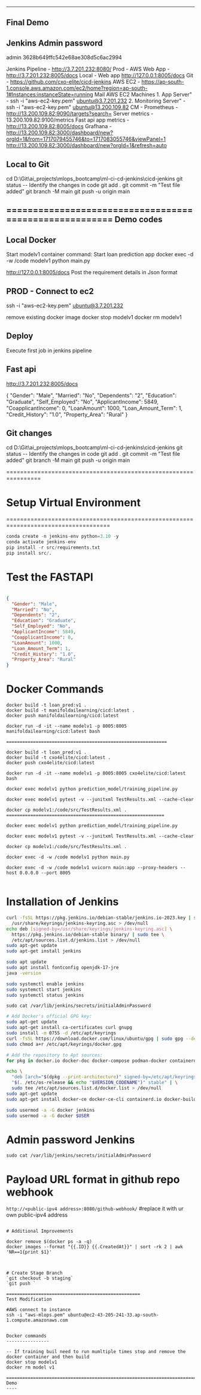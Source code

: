 

---------
Final Demo
---------

Jenkins Admin password
--------------
admin
3628b649ffc542e68ae308d5c6ac2994

Jenkins Pipeline - http://3.7.201.232:8080/
Prod - AWS Web App - http://3.7.201.232:8005/docs
Local - Web app http://127.0.0.1:8005/docs
Git - https://github.com/cxo-elite/cicd-jenkins
AWS EC2 - https://ap-south-1.console.aws.amazon.com/ec2/home?region=ap-south-1#Instances:instanceState=running
Mail 
AWS EC2 Machines 1. App Server" -  ssh -i "aws-ec2-key.pem" ubuntu@3.7.201.232
                  2. Monitoring Server" - ssh -i "aws-ec2-key.pem" ubuntu@13.200.109.82
CM - Prometheus - http://13.200.109.82:9090/targets?search=
                  Server metrics - 13.200.109.82:9100/metrics
                  Fast api app metrics - http://13.200.109.82:8005/docs 
     Grafhana - http://13.200.109.82:3000/dashboard/new?orgId=1&from=1717079455746&to=1717083055746&viewPanel=1
                http://13.200.109.82:3000/dashboard/new?orgId=1&refresh=auto
                


Local to Git
----------
cd D:\Git\ai_projects\mlops_bootcamp\ml-ci-cd-jenkins\cicd-jenkins
git status -- Identify the changes in code
git add .
git commit -m "Test file added"
git branch -M main
git push -u origin main



=======================================================
Demo codes
----------

Local Docker
-----------
Start modelv1 container
command: Start loan prediction app 
docker exec -d -w /code modelv1 python main.py

http://127.0.0.1:8005/docs
Post the requirement details in Json format

PROD - Connect to ec2
-------------
ssh -i "aws-ec2-key.pem" ubuntu@3.7.201.232

remove existing docker image
docker stop modelv1
docker rm modelv1

Deploy
------------
Execute first job in jenkins pipeline

Fast api
---------------
http://3.7.201.232:8005/docs

{
  "Gender": "Male",
  "Married": "No",
  "Dependents": "2",
  "Education": "Graduate",
  "Self_Employed": "No",
  "ApplicantIncome": 5849,
  "CoapplicantIncome": 0,
  "LoanAmount": 1000,
  "Loan_Amount_Term": 1,
  "Credit_History": "1.0",
  "Property_Area": "Rural"
}


Git changes
-----------
cd D:\Git\ai_projects\mlops_bootcamp\ml-ci-cd-jenkins\cicd-jenkins
git status -- Identify the changes in code
git add .
git commit -m "Test file added"
git branch -M main
git push -u origin main

================================================================

# Setup Virtual Environment
====================================================================================

```python
conda create -n jenkins-env python=3.10 -y
conda activate jenkins-env
pip install -r src/requirements.txt
pip install src/.
```

# Test the FASTAPI

```json

{
  "Gender": "Male",
  "Married": "No",
  "Dependents": "2",
  "Education": "Graduate",
  "Self_Employed": "No",
  "ApplicantIncome": 5849,
  "CoapplicantIncome": 0,
  "LoanAmount": 1000,
  "Loan_Amount_Term": 1,
  "Credit_History": "1.0",
  "Property_Area": "Rural"
}


```

# Docker Commands
```
docker build -t loan_pred:v1 .
docker build -t manifoldailearning/cicd:latest . 
docker push manifoldailearning/cicd:latest

docker run -d -it --name modelv1 -p 8005:8005 manifoldailearning/cicd:latest bash

============================================================

docker build -t loan_pred:v1 .
docker build -t cxo4elite/cicd:latest . 
docker push cxo4elite/cicd:latest

docker run -d -it --name modelv1 -p 8005:8005 cxo4elite/cicd:latest bash

docker exec modelv1 python prediction_model/training_pipeline.py

docker exec modelv1 pytest -v --junitxml TestResults.xml --cache-clear

docker cp modelv1:/code/src/TestResults.xml .
===========================================================

docker exec modelv1 python prediction_model/training_pipeline.py

docker exec modelv1 pytest -v --junitxml TestResults.xml --cache-clear

docker cp modelv1:/code/src/TestResults.xml .

docker exec -d -w /code modelv1 python main.py

docker exec -d -w /code modelv1 uvicorn main:app --proxy-headers --host 0.0.0.0 --port 8005


```

# Installation of Jenkins

```bash
curl -fsSL https://pkg.jenkins.io/debian-stable/jenkins.io-2023.key | sudo tee \
  /usr/share/keyrings/jenkins-keyring.asc > /dev/null
echo deb [signed-by=/usr/share/keyrings/jenkins-keyring.asc] \
  https://pkg.jenkins.io/debian-stable binary/ | sudo tee \
  /etc/apt/sources.list.d/jenkins.list > /dev/null
sudo apt-get update
sudo apt-get install jenkins

sudo apt update
sudo apt install fontconfig openjdk-17-jre
java -version

sudo systemctl enable jenkins
sudo systemctl start jenkins
sudo systemctl status jenkins
```

`
sudo cat /var/lib/jenkins/secrets/initialAdminPassword
`

```bash
# Add Docker's official GPG key:
sudo apt-get update
sudo apt-get install ca-certificates curl gnupg
sudo install -m 0755 -d /etc/apt/keyrings
curl -fsSL https://download.docker.com/linux/ubuntu/gpg | sudo gpg --dearmor -o /etc/apt/keyrings/docker.gpg
sudo chmod a+r /etc/apt/keyrings/docker.gpg

# Add the repository to Apt sources:
for pkg in docker.io docker-doc docker-compose podman-docker containerd runc; do sudo apt-get remove $pkg; done

echo \
  "deb [arch="$(dpkg --print-architecture)" signed-by=/etc/apt/keyrings/docker.gpg] https://download.docker.com/linux/ubuntu \
  "$(. /etc/os-release && echo "$VERSION_CODENAME")" stable" | \
  sudo tee /etc/apt/sources.list.d/docker.list > /dev/null
sudo apt-get update
sudo apt-get install docker-ce docker-ce-cli containerd.io docker-buildx-plugin docker-compose-plugin

sudo usermod -a -G docker jenkins
sudo usermod -a -G docker $USER

```

# Admin password Jenkins

`sudo cat /var/lib/jenkins/secrets/initialAdminPassword`

# Payload URL format in github repo webhook

`http://<public-ipv4 address>:8080/github-webhook/` #replace it with ur own public-ipv4 address

```

# Additional Improvements

docker remove $(docker ps -a -q)
docker images --format "{{.ID}} {{.CreatedAt}}" | sort -rk 2 | awk 'NR==1{print $1}'



# Create Stage Branch
`git checkout -b staging`
`git push `

==================================================
Test Modification

#AWS connect to instance
ssh -i "aws-mlops.pem" ubuntu@ec2-43-205-241-33.ap-south-1.compute.amazonaws.com


Docker commands
----------------

-- If training buil need to run mumltiple times stop and remove the docker container and then build
docker stop modelv1
docker rm model v1

====================================================================================
Demo
----

